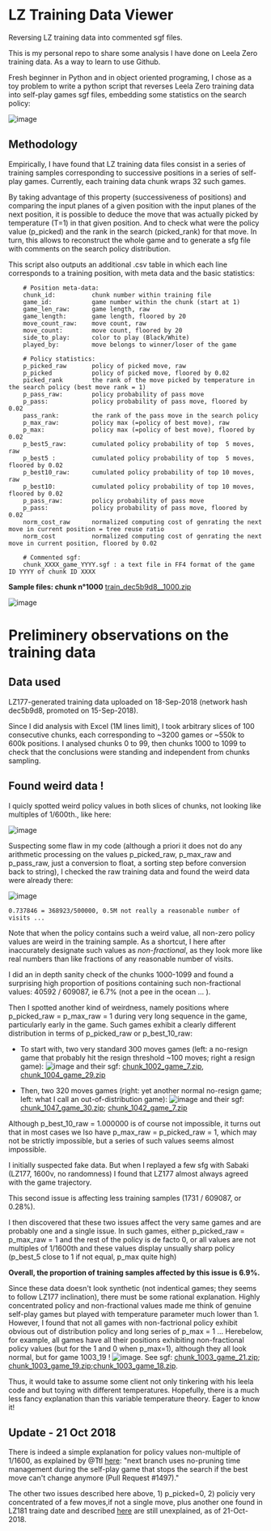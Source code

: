 # LZ Training Data Viewer
Reversing LZ training data into commented sgf files.

This is my personal repo to share some analysis I have done on Leela Zero training data. As a way to learn to use Github.

Fresh beginner in Python and in object oriented programing, I chose as a toy problem to write a python script that reverses Leela Zero training data into self-play games sgf files, embedding some statistics on the search policy:

![image](https://user-images.githubusercontent.com/37498331/46257726-b7b93a00-c4be-11e8-9a2f-978c3c632e3c.png)

## Methodology

Empirically, I have found that LZ training data files consist in a series of training samples corresponding to successive positions in a series of self-play games. Currently, each training data chunk wraps 32 such games.

By taking advantage of this property (successiveness of positions) and comparing the input planes of a given position with the input planes of the next position, it is possible to deduce the move that was actually picked by temperature (T=1) in that given position. And to check what were the policy value (p_picked) and the rank in the search (picked_rank) for that move. In turn, this allows to reconstruct the whole game and to generate a sfg file with comments on the search policy distribution.

This script also outputs an additional .csv table in which each line corresponds to a training position, with meta data and the basic statistics:

```
    # Position meta-data:
    chunk_id:          chunk number within training file
    game_id:           game number within the chunk (start at 1)
    game_len_raw:      game length, raw
    game_length:       game length, floored by 20
    move_count_raw:    move count, raw
    move_count:        move count, floored by 20
    side_to_play:      color to play (Black/White)
    played_by:         move belongs to winner/loser of the game
    
    # Policy statistics:
    p_picked_raw       policy of picked move, raw
    p_picked           policy of picked move, floored by 0.02
    picked_rank        the rank of the move picked by temperature in the search policy (best move rank = 1)
    p_pass_raw:        policy probability of pass move
    p_pass:            policy probability of pass move, floored by 0.02
    pass_rank:         the rank of the pass move in the search policy 
    p_max_raw:         policy max (=policy of best move), raw
    p_max:             policy max (=policy of best move), floored by 0.02
    p_best5_raw:       cumulated policy probability of top  5 moves, raw
    p_best5 :          cumulated policy probability of top  5 moves, floored by 0.02
    p_best10_raw:      cumulated policy probability of top 10 moves, raw
    p_best10:          cumulated policy probability of top 10 moves, floored by 0.02
    p_pass_raw:        policy probability of pass move
    p_pass:            policy probability of pass move, floored by 0.02
    norm_cost_raw      normalized computing cost of genrating the next move in current position = tree reuse ratio
    norm_cost          normalized computing cost of genrating the next move in current position, floored by 0.02
    
    # Commented sgf:
    chunk_XXXX_game_YYYY.sgf : a text file in FF4 format of the game ID YYYY of chunk ID XXXX
```

**Sample files: chunk n°1000**
[train_dec5b9d8__1000.zip](https://github.com/Ishinoshita/Leela-Zero-Training-Data-Viewer/files/2435705/train_dec5b9d8__1000.zip)

![image](https://user-images.githubusercontent.com/37498331/46316483-947eaf80-c5d0-11e8-9de1-9e48dc87530a.png)


# Preliminery observations on the training data

## Data used

LZ177-generated training data uploaded on 18-Sep-2018 (network hash dec5b9d8, promoted on 15-Sep-2018).

Since I did analysis with Excel (1M lines limit), I took arbitrary slices of 100 consecutive chunks, each corresponding to ~3200 games or ~550k to 600k positions. I analysed chunks 0 to 99, then chunks 1000 to 1099 to check that the conclusions were standing and independent from chunks sampling.

## Found weird data !

I quicly spotted weird policy values in both slices of chunks, not looking like multiples of 1/600th., like here:

![image](https://user-images.githubusercontent.com/37498331/46261875-fb7d6500-c4f9-11e8-8de8-0245f2b93eeb.png)

Suspecting some flaw in my code (although a priori it does not do any arithmetic processing on the values p_picked_raw, p_max_raw and p_pass_raw, just a conversion to float, a sorting step before conversion back to string), I checked the raw training data and found the weird data were already there:

![image](https://user-images.githubusercontent.com/37498331/46261993-7004d380-c4fb-11e8-8b62-de236773cdc7.png)

    0.737846 = 368923/500000, 0.5M not really a reasonable number of visits ...

Note that when the policy contains such a weird value, all non-zero policy values are weird in the training sample. As a shortcut, I here after inaccurately designate such values as *non-fractional*, as they look more like real numbers than like fractions of any reasonable number of visits.

I did an in depth sanity check of the chunks 1000-1099 and found a surprising high proportion of positions containing such non-fractional values: 40592 / 609087, ie 6.7% (not a pee in the ocean ... ).

Then I spotted another kind of weirdness, namely positions where p_picked_raw = p_max_raw = 1 during very long sequence in the game, particularly early in the game. Such games exhibit a clearly different distribution in terms of p_picked_raw or p_best_10_raw:

* To start with, two very standard 300 moves games (left: a no-resign game that probably hit the resign threshold ~100 moves; right a resign game):
![image](https://user-images.githubusercontent.com/37498331/46262164-a8a5ac80-c4fd-11e8-9910-9d9c626efd26.png)
and their sgf:  [chunk_1002_game_7.zip](https://github.com/Ishinoshita/LZ-Training-Data-Viewer/files/2432011/chunk_1002_game_7.zip), [chunk_1004_game_29.zip](https://github.com/Ishinoshita/LZ-Training-Data-Viewer/files/2432012/chunk_1004_game_29.zip)

* Then, two 320 moves games (right: yet another normal no-resign game; left: what I call an out-of-distribution game): 
![image](https://user-images.githubusercontent.com/37498331/46262178-c541e480-c4fd-11e8-8782-589ba62aaa76.png)
and their sgf: [chunk_1047_game_30.zip](https://github.com/Ishinoshita/Leela-Zero-Training-Data-Viewer/files/2435778/chunk_1047_game_30.zip); 
[chunk_1042_game_7.zip](https://github.com/Ishinoshita/Leela-Zero-Training-Data-Viewer/files/2435779/chunk_1042_game_7.zip)

Although p_best_10_raw = 1.000000 is of course not impossible, it turns out that in most cases we lso have p_max_raw = p_picked_raw = 1, which may not be strictly impossible, but a series of such values seems almost impossible.

I initially suspected fake data. But when I replayed a few sfg with Sabaki (LZ177, 1600v, no randomness) I found that LZ177 almost always agreed with the game trajectory.

This second issue is affecting less training samples (1731 / 609087, or 0.28%).

I then discovered that these two issues affect the very same games and are probably one and a single issue. In such games, either p_picked_raw = p_max_raw = 1 and the rest of the policy is de facto 0, or all values are not multiples of 1/1600th and these values display unsually sharp policy (p_best_5 close to 1 if not equal, p_max quite high) 

**Overall, the proportion of training samples affected by this issue is 6.9%.**


Since these data doesn't look synthetic (not indentical games; they seems to follow LZ177 inclination), there must be some rational explanation. Highly concentrated policy and non-fractional values made me think of genuine self-play games but played with temperature parameter  much lower than 1. However, I found that not all games with non-factrional policy exhibit obvious out of distribution policy and long series of p_max = 1 ... Herebelow, for example, all games have all their positions exhibiting non-fractional policy values (but for the 1 and 0 when p_max=1), although they all look normal, but for game 1003_19 !
![image](https://user-images.githubusercontent.com/37498331/46262441-8c0b7380-c501-11e8-923e-3514e61049ee.png).
See sgf: [chunk_1003_game_21.zip](https://github.com/Ishinoshita/Leela-Zero-Training-Data-Viewer/files/2435854/chunk_1003_game_21.zip); [chunk_1003_game_19.zip](https://github.com/Ishinoshita/Leela-Zero-Training-Data-Viewer/files/2435858/chunk_1003_game_19.zip);[chunk_1003_game_18.zip](https://github.com/Ishinoshita/Leela-Zero-Training-Data-Viewer/files/2435855/chunk_1003_game_18.zip). 

Thus, it would take to assume some client not only tinkering with his leela code and but toying with different temperatures.
Hopefully, there is a much less fancy explanation than this variable temperature theory. Eager to know it! 

## Update - 21 Oct 2018

There is indeed a simple explanation for policy values non-multiple of 1/1600, as explained by @Ttl [here](https://github.com/gcp/leela-zero/issues/1904#issuecomment-426263786): "next branch uses no-pruning time management during the self-play game that stops the search if the best move can't change anymore (Pull Request #1497)."

The other two issues described here above, 1) p_picked=0,  2) policiy very concentrated of a few moves,if not a single move, plus another one found in LZ181 traing date and described [here](https://github.com/gcp/leela-zero/issues/1939) are still unexplained, as of 21-Oct-2018.
